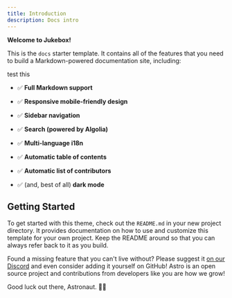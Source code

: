 ```yaml
---
title: Introduction
description: Docs intro
---
```


**Welcome to Jukebox!**

This is the `docs` starter template. It contains all of the features that you need to build a Markdown-powered documentation site, including:

test this

*   ✅ **Full Markdown support**
    
*   ✅ **Responsive mobile-friendly design**
    
*   ✅ **Sidebar navigation**
    
*   ✅ **Search (powered by Algolia)**
    
*   ✅ **Multi-language i18n**
    
*   ✅ **Automatic table of contents**
    
*   ✅ **Automatic list of contributors**
    
*   ✅ (and, best of all) **dark mode**
    

## Getting Started

To get started with this theme, check out the `README.md` in your new project directory. It provides documentation on how to use and customize this template for your own project. Keep the README around so that you can always refer back to it as you build.

Found a missing feature that you can't live without? Please suggest it [on our Discord](https://astro.build/chat) and even consider adding it yourself on GitHub! Astro is an open source project and contributions from developers like you are how we grow!

Good luck out there, Astronaut. 🧑‍🚀